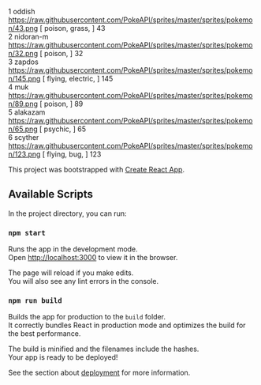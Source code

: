 

1  oddish  https://raw.githubusercontent.com/PokeAPI/sprites/master/sprites/pokemon/43.png   [ poison,  grass, ] 43  
2  nidoran-m  https://raw.githubusercontent.com/PokeAPI/sprites/master/sprites/pokemon/32.png   [ poison, ] 32  
3  zapdos  https://raw.githubusercontent.com/PokeAPI/sprites/master/sprites/pokemon/145.png   [ flying,  electric, ] 145  
4  muk  https://raw.githubusercontent.com/PokeAPI/sprites/master/sprites/pokemon/89.png   [ poison, ] 89  
5  alakazam  https://raw.githubusercontent.com/PokeAPI/sprites/master/sprites/pokemon/65.png   [ psychic, ] 65  
6  scyther  https://raw.githubusercontent.com/PokeAPI/sprites/master/sprites/pokemon/123.png   [ flying,  bug, ] 123  










This project was bootstrapped with [Create React App](https://github.com/facebook/create-react-app).

## Available Scripts

In the project directory, you can run:

### `npm start`

Runs the app in the development mode.<br>
Open [http://localhost:3000](http://localhost:3000) to view it in the browser.

The page will reload if you make edits.<br>
You will also see any lint errors in the console.

### `npm run build`

Builds the app for production to the `build` folder.<br>
It correctly bundles React in production mode and optimizes the build for the best performance.

The build is minified and the filenames include the hashes.<br>
Your app is ready to be deployed!

See the section about [deployment](https://facebook.github.io/create-react-app/docs/deployment) for more information.

